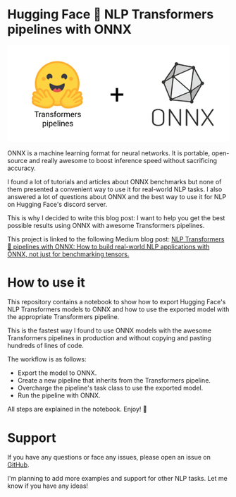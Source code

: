 # Hugging Face 🤗 NLP Transformers pipelines with ONNX

![logo](assets/logo.png)

ONNX is a machine learning format for neural networks. It is portable, open-source and really awesome to boost
inference speed without sacrificing accuracy. 

I found a lot of tutorials and articles about ONNX benchmarks but none of them presented a convenient way to use it for 
real-world NLP tasks. I also answered a lot of questions about ONNX and the best way to use it for NLP on Hugging Face's 
discord server.

This is why I decided to write this blog post: I want to help you get the best possible results using ONNX with awesome 
Transformers pipelines.

This project is linked to the following Medium blog post: 
[NLP Transformers 🤗 pipelines with ONNX: How to build real-world NLP applications with ONNX, not just for benchmarking tensors.](https://towardsdatascience.com/nlp-transformers-pipelines-with-onnx-9b890d015723)

# How to use it

This repository contains a notebook to show how to export Hugging Face's NLP Transformers models to ONNX and how to use
the exported model with the appropriate Transformers pipeline.

This is the fastest way I found to use ONNX models with the awesome Transformers pipelines in production and without 
copying and pasting hundreds of lines of code.

The workflow is as follows:

- Export the model to ONNX.
- Create a new pipeline that inherits from the Transformers pipeline.
- Overcharge the pipeline's task class to use the exported model.
- Run the pipeline with ONNX.

All steps are explained in the notebook. Enjoy! 🤗

# Support

If you have any questions or face any issues, please open an issue on [GitHub](https://github.com/ChainYo/transformers-pipeline-onnx/issues).

I'm planning to add more examples and support for other NLP tasks. Let me know if you have any ideas!
